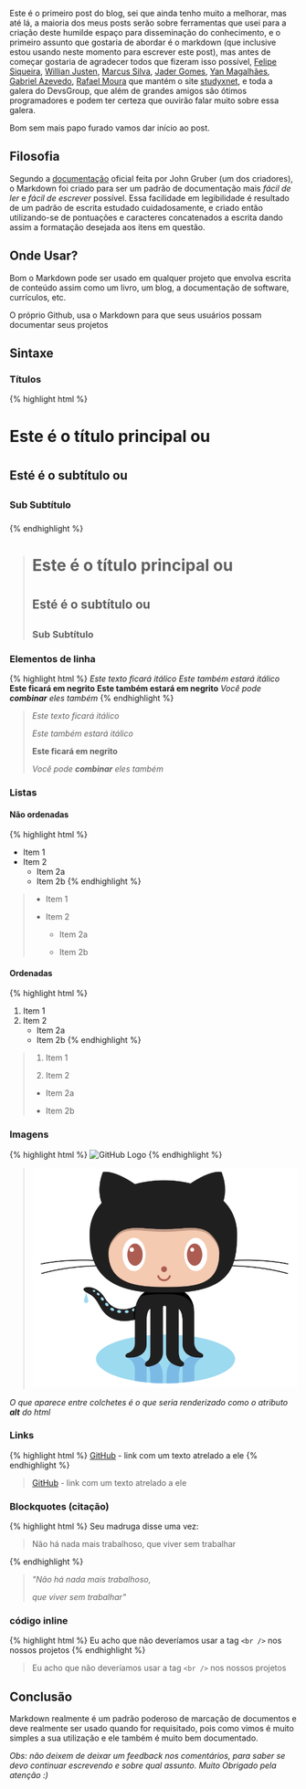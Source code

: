 
Este é o primeiro post do blog, sei que ainda tenho muito a melhorar, mas até lá, a maioria dos meus posts serão sobre ferramentas que usei para a criação deste humilde espaço para disseminação do conhecimento, e o primeiro assunto que gostaria de abordar é o markdown (que inclusive estou usando neste momento para escrever este post), mas antes de começar gostaria de agradecer todos que fizeram isso possível, [Felipe Siqueira](https://github.com/flipggs), [Willian Justen](https://github.com/willianjusten), [Marcus Silva](https://github.com/mvfsilva), [Jader Gomes](https://github.com/jjaderg), [Yan Magalhães](https://github.com/YanMagale), [Gabriel Azevedo](https://github.com/gabrielazevedo),  [Rafael Moura](http://github.com/rafaelrmou) que mantém o site [studyxnet](http://www.studyxnet.com/), e toda a galera do DevsGroup, que além de grandes amigos são ótimos programadores e podem ter certeza que ouvirão falar muito sobre essa galera.

Bom sem mais papo furado vamos dar início ao post.

## Filosofia

Segundo a [documentação](http://daringfireball.net/projects/markdown/) oficial feita por John Gruber (um dos criadores), o Markdown foi criado para ser um padrão de documentação mais *fácil de ler* e *fácil de escrever* possível. Essa facilidade em legibilidade é resultado de um padrão de escrita estudado cuidadosamente, e criado então utilizando-se de pontuações e caracteres concatenados a escrita dando assim a formatação desejada aos itens em questão.

## Onde Usar?

Bom o Markdown pode ser usado em qualquer projeto que envolva escrita de conteúdo assim como um livro, um blog, a documentação de software, currículos, etc. 

O próprio Github, usa o Markdown para que seus usuários possam documentar seus projetos

## Sintaxe

### Títulos

{% highlight  html %}
# Este é o título principal ou <h1>
## Esté é o subtítulo ou <h2>
### Sub Subtítulo <h3>
#### <h4> 
{% endhighlight %}

> # Este é o título principal ou <h1>
> 
> ## Esté é o subtítulo ou <h2>
>
> ### Sub Subtítulo <h3>
>
> #### <h4> 


### Elementos de linha

{% highlight html %}
*Este texto ficará itálico*
_Este também estará itálico_
**Este ficará em negrito**
__Este também estará em negrito__
_Você pode **combinar** eles também_
{% endhighlight %}

> *Este texto ficará itálico*
> 
> _Este também estará itálico_
> 
> **Este ficará em negrito**
> 
> _Você pode **combinar** eles também_


### Listas

#### Não ordenadas

{% highlight  html %}
* Item 1
* Item 2
	* Item 2a
	* Item 2b
{% endhighlight %}

> * Item 1
>
> * Item 2
>
> 	* Item 2a
>
>	* Item 2b


#### Ordenadas

{% highlight  html %}
1. Item 1
2. Item 2
	* Item 2a
	* Item 2b
{% endhighlight %}

> 1. Item 1
> 
> 2. Item 2
>
> 	* Item 2a
>
>	* Item 2b


### Imagens

{% highlight  html %}
![GitHub Logo](/images/logo.png)
{% endhighlight %}

> ![GitHub Logo](/posts/usando-markdown/Octocat.png)

_O que aparece entre colchetes é o que seria renderizado como o atributo **alt** do html_

### Links

{% highlight  html %}
[GitHub](http://github.com) - link com um texto atrelado a ele 
{% endhighlight %}
 
> [GitHub](http://github.com) - link com um texto atrelado a ele 

### Blockquotes (citação)

{% highlight  html %}
Seu madruga disse uma vez:

> Não há nada mais trabalhoso,
> que viver sem trabalhar

{% endhighlight %}

> *"Não há nada mais trabalhoso,*
> 
> *que viver sem trabalhar"*

### código inline

{% highlight  html %}
Eu acho que não deveríamos usar a tag `<br />` nos nossos projetos
{% endhighlight %}

> Eu acho que não deveríamos usar a tag `<br />` nos nossos projetos

## Conclusão

Markdown realmente é um padrão poderoso de marcação de documentos e deve realmente ser usado quando for requisitado, pois como vimos é muito simples a sua utilização e ele também é muito bem documentado.

*Obs: não deixem de deixar um feedback nos comentários, para saber se devo continuar escrevendo e sobre qual assunto. Muito Obrigado pela atenção :)*



